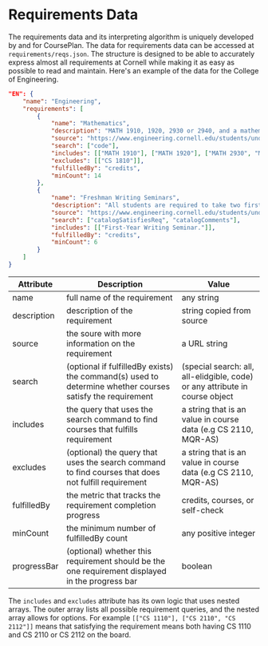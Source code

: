 # Requirements Data
The requirements data and its interpreting algorithm is uniquely developed by and for CoursePlan. The data for requirements data can be accessed at `requirements/reqs.json`. The structure is designed to be able to accurately express almost all requirements at Cornell while making it as easy as possible to read and maintain. Here's an example of the data for the College of Engineering.

```json
"EN": {
	"name": "Engineering",
	"requirements": [
		{
			"name": "Mathematics",
			"description": "MATH 1910, 1920, 2930 or 2940, and a mathematics course chosen by the Major.",
			"source": "https://www.engineering.cornell.edu/students/undergraduate-students/curriculum/undergraduate-requirements",
			"search": ["code"],
			"includes": [["MATH 1910"], ["MATH 1920"], ["MATH 2930", "MATH 2940"]],
			"excludes": [["CS 1810"]],
			"fulfilledBy": "credits",
			"minCount": 14
		},
		{
			"name": "Freshman Writing Seminars",
            "description": "All students are required to take two first-year writing seminars",
            "source": "https://www.engineering.cornell.edu/students/undergraduate-students/curriculum/undergraduate-requirements",
			"search": ["catalogSatisfiesReq", "catalogComments"],
			"includes": [["First-Year Writing Seminar."]],
			"fulfilledBy": "credits",
			"minCount": 6
		}
	]
}
```

| Attribute | Description | Value |
| ------------ | ------------ | ------------ |
|  name | full name of the requirement | any string  |
| description  | description of the requirement  | string copied from source  |
| source | the soure with more information on the requirement | a URL string |
| search | (optional if fulfilledBy exists) the command(s) used to determine whether courses satisfy the requirement | (special search: all, all-elidgible, code) or any attribute in course object |
| includes | the query that uses the search command to find courses that fulfills requirement | a string that is an value in course data (e.g CS 2110, MQR-AS) |
| excludes | (optional) the query that uses the search command to find courses that does not fulfill requirement | a string that is an value in course data (e.g CS 2110, MQR-AS) |
| fulfilledBy | the metric that tracks the requirement completion progress | credits, courses, or self-check |
| minCount | the minimum number of fulfilledBy count | any positive integer |
| progressBar | (optional) whether this requirement should be the one requirement displayed in the progress bar | boolean |

The `includes` and `excludes` attribute has its own logic that uses nested arrays. The outer array lists all possible requirement queries, and the nested array allows for options. For example `[["CS 1110"], ["CS 2110", "CS 2112"]]` means that satisfying the requirement means both having CS 1110 and CS 2110 or CS 2112 on the board.